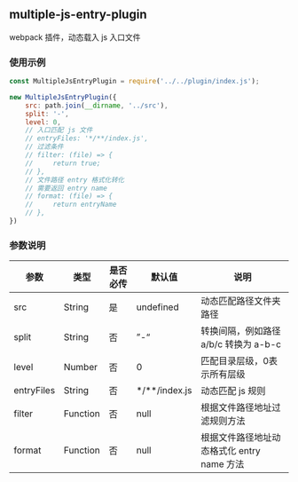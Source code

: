 ## multiple-js-entry-plugin

webpack 插件，动态载入 js 入口文件

### 使用示例

```javascript
const MultipleJsEntryPlugin = require('../../plugin/index.js');

new MultipleJsEntryPlugin({
    src: path.join(__dirname, '../src'),
    split: '-',
    level: 0,
    // 入口匹配 js 文件
    // entryFiles: '*/**/index.js',
    // 过滤条件
    // filter: (file) => {
    //     return true;
    // },
    // 文件路径 entry 格式化转化
    // 需要返回 entry name
    // format: (file) => {
    //     return entryName
    // },
})
```

### 参数说明

参数     | 类型 | 是否必传 | 默认值 | 说明
-------- | --- | --- | --- | ---
src | String | 是 | undefined | 动态匹配路径文件夹路径
split | String | 否 | ”-“ | 转换间隔，例如路径 a/b/c 转换为 a-b-c
level | Number | 否 | 0 | 匹配目录层级，0表示所有层级
entryFiles | String | 否 | */**/index.js | 动态匹配 js 规则
filter | Function | 否 | null | 根据文件路径地址过滤规则方法
format | Function | 否 | null | 根据文件路径地址动态格式化 entry name 方法